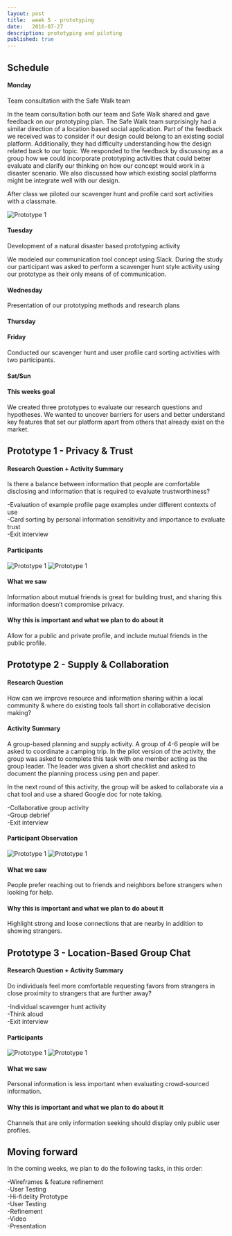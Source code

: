 ```yaml
---
layout: post
title:  week 5 - prototyping
date:   2016-07-27
description: prototyping and piloting
published: true
---
```

## Schedule  

#### Monday
Team consultation with the Safe Walk team  
  
In the team consultation both our team and Safe Walk shared and gave feedback on our prototyping plan. 
The Safe Walk team surprisingly had a similar direction of a location based social application. 
Part of the feedback we received was to consider if our design could belong to an existing social platform.
Additionally, they had difficulty understanding how the design related back to our topic. We responded to the feedback
by discussing as a group how we could incorporate prototyping activities that could better evaluate and clarify our 
 thinking on how our concept would work in a disaster scenario. We also discussed how which existing social platforms
 might be integrate well with our design.

 After class we piloted our scavenger hunt and profile card sort activities with a classmate.

 ![Prototype 1](../../../img/week-5/steven-pilot.jpg)

#### Tuesday
Development of a natural disaster based prototyping activity

We modeled our communication tool concept using Slack. During the study our participant was asked to perform a scavenger 
hunt style activity using our prototype as their only means of of communication. 
 
 

#### Wednesday
Presentation of our prototyping methods and research plans

#### Thursday

#### Friday
Conducted our scavenger hunt and user profile card sorting activities with two participants.  


#### Sat/Sun

#### This weeks goal
We created three prototypes to evaluate our research questions and hypotheses. We wanted to uncover barriers for users and better understand key features that set our platform apart from others that already exist on the market.


## Prototype 1 - Privacy & Trust

#### Research Question + Activity Summary
Is there a balance between information that people are comfortable disclosing and information that is required to evaluate trustworthiness?

-Evaluation of example profile page examples under different contexts of use<br/>
-Card sorting by personal information sensitivity and importance to evaluate trust<br/>
-Exit interview<br/>

#### Participants
![Prototype 1](../../../img/week-5/lizzie2.jpg)
![Prototype 1](../../../img/week-5/ashley2.jpg)

#### What we saw
Information about mutual friends is great for building trust, and sharing this information doesn’t compromise privacy.

#### Why this is important and what we plan to do about it
Allow for a public and private profile, and include mutual friends in the public profile.

## Prototype 2 - Supply & Collaboration

#### Research Question
How can we improve resource and information sharing within a local community & where do existing tools fall short in collaborative decision making?


#### Activity Summary
A group-based planning and supply activity. A group of 4-6 people will be asked to coordinate a camping trip. In the pilot version of the activity, the group was asked to complete this task with one member acting as the group leader. The leader was given a short checklist and asked to document the planning process using pen and paper. 

In the next round of this activity, the group will be asked to collaborate via a chat tool and use a shared Google doc for note taking.


-Collaborative group activity<br/>
-Group debrief<br/>
-Exit interview<br/>

#### Participant Observation
![Prototype 1](../../../img/week-5/google-docs.png)
![Prototype 1](../../../img/week-5/camping-activity.jpg)

#### What we saw
People prefer reaching out to friends and neighbors before strangers when looking for help.

#### Why this is important and what we plan to do about it
Highlight strong and loose connections that are nearby in addition to showing strangers.

## Prototype 3 - Location-Based Group Chat

#### Research Question + Activity Summary
Do individuals feel more comfortable requesting favors from strangers in close proximity to strangers that are further away?

-Individual scavenger hunt activity<br/>
-Think aloud<br/>
-Exit interview<br/>

#### Participants
![Prototype 1](../../../img/week-5/lizzie1.jpg)
![Prototype 1](../../../img/week-5/ashley1.jpg)

#### What we saw
Personal information is less important when evaluating crowd-sourced information.

#### Why this is important and what we plan to do about it
Channels that are only information seeking should display only public user profiles.


## Moving forward
In the coming weeks, we plan to do the following tasks, in this order:

-Wireframes & feature refinement<br/>
-User Testing<br/>
-Hi-fidelity Prototype<br/>
-User Testing<br/>
-Refinement<br/>
-Video<br/>
-Presentation<br/>

